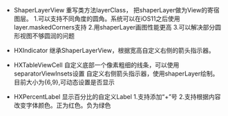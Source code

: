   
 - ShaperLayerView
    重写类方法layerClass， 把shaperLayer做为View的寄宿图层。
 1.可以支持不同角度的圆角。系统可以在iOS11之后使用layer.maskedCorners支持
 2.用shaperLayer画图性能更高
 3.可以解决部分圆形视图不够圆润的问题
 
- HXIndicator  继承ShaperLayerView，根据宽高自定义右侧的箭头指示器。

- HXTableViewCell 
  自定义底部一个像素粗细的线条，可以使用separatorViewInsets设置
  自定义右侧箭头指示器，使用shaperLayer绘制。目前大小为{6,9},可动态设置是否显示

- HXPercentLabel 显示百分比的自定义Label
 1.支持添加“+”号
 2.支持根据内容改变字体颜色。正为红色。负为绿色

